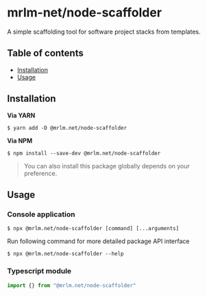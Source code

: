 # mrlm-net/node-scaffolder

A simple scaffolding tool for software project stacks from templates.

## Table of contents

- [Installation](#installation)
- [Usage](#usage)

## Installation

__Via YARN__
```shell
$ yarn add -D @mrlm.net/node-scaffolder
```

__Via NPM__
```shell
$ npm install --save-dev @mrlm.net/node-scaffolder
```

> You can also install this package globally depends on your preference.

## Usage

### Console application

```shell
$ npx @mrlm.net/node-scaffolder [command] [...arguments]
```

Run following command for more detailed package API interface

```shell
$ npx @mrlm.net/node-scaffolder --help
```

### Typescript module

```typescript
import {} from "@mrlm.net/node-scaffolder"
```


